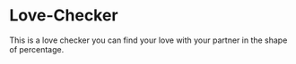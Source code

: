 # Love-Checker
This is a love checker you can find your love with your partner in the shape of percentage.
